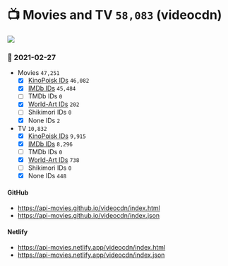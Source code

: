 # :tv: Movies and TV `58,083` (videocdn)

<a href="https://API-Movies.github.io"><img src="https://API-Movies.github.io/banner.png?cache"></a>

### :date: 2021-02-27
- Movies `47,251`
  - [x] <a href="https://API-Movies.github.io/videocdn/movie_kinopoisk_ids.json">KinoPoisk IDs</a> `46,082`
  - [x] <a href="https://API-Movies.github.io/videocdn/movie_imdb_ids.json">IMDb IDs</a> `45,484`
  - [ ] TMDb IDs `0`
  - [x] <a href="https://API-Movies.github.io/videocdn/movie_world_art_ids.json">World-Art IDs</a> `202`
  - [ ] Shikimori IDs `0`
  - [x] None IDs `2`
- TV `10,832`
  - [x] <a href="https://API-Movies.github.io/videocdn/tv_kinopoisk_ids.json">KinoPoisk IDs</a> `9,915`
  - [x] <a href="https://API-Movies.github.io/videocdn/tv_imdb_ids.json">IMDb IDs</a> `8,296`
  - [ ] TMDb IDs `0`
  - [x] <a href="https://API-Movies.github.io/videocdn/tv_world_art_ids.json">World-Art IDs</a> `738`
  - [ ] Shikimori IDs `0`
  - [x] None IDs `448`
#### GitHub
- <a href='https://api-movies.github.io/videocdn/index.html' target='_blank'>https://api-movies.github.io/videocdn/index.html</a>
- <a href='https://api-movies.github.io/videocdn/index.json' target='_blank'>https://api-movies.github.io/videocdn/index.json</a>
#### Netlify
- <a href='https://api-movies.netlify.app/videocdn/index.html' target='_blank'>https://api-movies.netlify.app/videocdn/index.html</a>
- <a href='https://api-movies.netlify.app/videocdn/index.json' target='_blank'>https://api-movies.netlify.app/videocdn/index.json</a>
